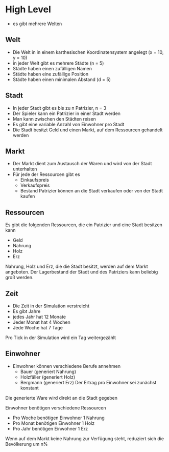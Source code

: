 # High Level
- es gibt mehrere Welten
## Welt
- Die Welt in in einem karthesischen Koordinatensystem angelegt (x = 10, y = 10)
- in jeder Welt gibt es mehrere Städte (n = 5)
- Städte haben einen zufälligen Namen
- Städte haben eine zufällige Position
- Städte haben einen minimalen Abstand (d = 5)

## Stadt
- In jeder Stadt gibt es bis zu n Patrizier, n = 3
- Der Spieler kann ein Patrizier in einer Stadt werden
- Man kann zwischen den Städten reisen
- Es gibt eine variable Anzahl von Einwohner pro Stadt
- Die Stadt besitzt Geld und einen Markt, auf dem Ressourcen gehandelt werden

## Markt
- Der Markt dient zum Austausch der Waren und wird von der Stadt unterhalten
- Für jede der Ressourcen gibt es
	- Einkaufspreis
	- Verkaufspreis
	- Bestand
Patrizier können an die Stadt verkaufen oder von der Stadt kaufen
## Ressourcen
Es gibt die folgenden Ressourcen, die ein Patrizier und eine Stadt besitzen kann
- Geld
- Nahrung
- Holz
- Erz

Nahrung, Holz und Erz, die die Stadt besitzt, werden auf dem Markt angeboten.
Der Lagerbestand der Stadt und des Patriziers kann beliebig groß werden.

## Zeit
- Die Zeit in der Simulation verstreicht
- Es gibt Jahre
- jedes Jahr hat 12 Monate
- Jeder Monat hat 4 Wochen
- Jede Woche hat 7 Tage

Pro Tick in der Simulation wird ein Tag weitergezählt

## Einwohner
- Einwohner können verschiedene Berufe annehmen
	- Bauer (generiert Nahrung)
	- Holzfäller (generiert Holz)
	- Bergmann (generiert Erz)
Der Ertrag pro Einwohner sei zunächst konstant

Die generierte Ware wird direkt an die Stadt gegeben

Einwohner benötigen verschiedene Ressourcen
- Pro Woche benötigen Einwohner 1 Nahrung
- Pro Monat benötigen Einwohner 1 Holz
- Pro Jahr benötigen Einwohner 1 Erz

Wenn auf dem Markt keine Nahrung zur Verfügung steht, reduziert sich die Bevölkerung um n%
